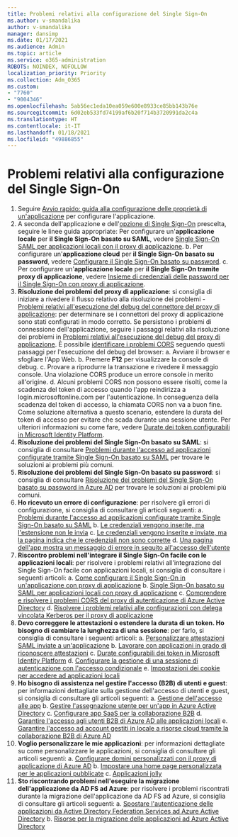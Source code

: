 ```yaml
---
title: Problemi relativi alla configurazione del Single Sign-On
ms.author: v-smandalika
author: v-smandalika
manager: dansimp
ms.date: 01/17/2021
ms.audience: Admin
ms.topic: article
ms.service: o365-administration
ROBOTS: NOINDEX, NOFOLLOW
localization_priority: Priority
ms.collection: Adm_O365
ms.custom:
- "7760"
- "9004346"
ms.openlocfilehash: 5ab56ec1eda10ea059e600e8933ce85bb143b76e
ms.sourcegitcommit: 6d02eb533fd74199af6b20f714b3720991da2c4a
ms.translationtype: HT
ms.contentlocale: it-IT
ms.lasthandoff: 01/18/2021
ms.locfileid: "49886855"
---
```

# <a name="sso-configuration-issues"></a>Problemi relativi alla configurazione del Single Sign-On

1. Seguire [Avvio rapido: guida alla configurazione delle proprietà di un'applicazione](https://docs.microsoft.com/azure/active-directory/manage-apps/add-application-portal-configure) per configurare l'applicazione.
2. A seconda dell'applicazione e dell'[opzione di Single Sign-On](https://docs.microsoft.com/azure/active-directory/manage-apps/sso-options) prescelta, seguire le linee guida appropriate: Per configurare un'**applicazione locale** per **il Single Sign-On basato su SAML**, vedere [Single Sign-On SAML per applicazioni locali con il proxy di applicazione](https://docs.microsoft.com/azure/active-directory/manage-apps/application-proxy-configure-single-sign-on-on-premises-apps).
    b. Per configurare un'**applicazione cloud** per **il Single Sign-On basato su password**, vedere [Configurare il Single Sign-On basato su password](https://docs.microsoft.com/azure/active-directory/manage-apps/configure-password-single-sign-on-non-gallery-applications).
    c. Per configurare un'**applicazione locale** per **il Single Sign-On tramite proxy di applicazione**, vedere [Insieme di credenziali delle password per il Single Sign-On con proxy di applicazione](https://docs.microsoft.com/azure/active-directory/manage-apps/application-proxy-configure-single-sign-on-password-vaulting).
3. **Risoluzione dei problemi del proxy di applicazione**: si consiglia di iniziare a rivedere il flusso relativo alla risoluzione dei problemi - [Problemi relativi all'esecuzione del debug del connettore del proxy di applicazione](https://docs.microsoft.com/azure/active-directory/manage-apps/application-proxy-debug-connectors): per determinare se i connettori del proxy di applicazione sono stati configurati in modo corretto. Se persistono i problemi di connessione dell'applicazione, seguire i passaggi relativi alla risoluzione dei problemi in [Problemi relativi all'esecuzione del debug del proxy di applicazione](https://docs.microsoft.com/azure/active-directory/manage-apps/application-proxy-debug-apps). È possibile [identificare i problemi CORS](https://docs.microsoft.com/azure/active-directory/manage-apps/application-proxy-understand-cors-issues#understand-and-identify-cors-issues) seguendo questi passaggi per l'esecuzione del debug del browser: a. Avviare il browser e sfogliare l'App Web.
    b. Premere **F12** per visualizzare la console di debug.
    c. Provare a riprodurre la transazione e rivedere il messaggio console. Una violazione CORS produce un errore console in merito all'origine.
    d. Alcuni problemi CORS non possono essere risolti, come la scadenza del token di accesso quando l'app reindirizza a login.microsoftonline.com per l'autenticazione. In conseguenza della scadenza del token di accesso, la chiamata CORS non va a buon fine. Come soluzione alternativa a questo scenario, estendere la durata del token di accesso per evitare che scada durante una sessione utente. Per ulteriori informazioni su come fare, vedere [Durate dei token configurabili in Microsoft Identity Platform](https://docs.microsoft.com/azure/active-directory/develop/active-directory-configurable-token-lifetimes).
4. **Risoluzione dei problemi del Single Sign-On basato su SAML**: si consiglia di consultare [Problemi durante l'accesso ad applicazioni configurate tramite Single Sign-On basato su SAML](https://docs.microsoft.com/azure/active-directory/manage-apps/application-sign-in-problem-federated-sso-gallery) per trovare le soluzioni ai problemi più comuni.
5. **Risoluzione dei problemi del Single Sign-On basato su password**: si consiglia di consultare [Risoluzione dei problemi del Single Sign-On basato su password in Azure AD](https://docs.microsoft.com/azure/active-directory/manage-apps/troubleshoot-password-based-sso) per trovare le soluzioni ai problemi più comuni.
6. **Ho ricevuto un errore di configurazione**: per risolvere gli errori di configurazione, si consiglia di consultare gli articoli seguenti: a. [Problemi durante l'accesso ad applicazioni configurate tramite Single Sign-On basato su SAML](https://docs.microsoft.com/azure/active-directory/manage-apps/application-sign-in-problem-federated-sso-gallery) b. [Le credenziali vengono inserite, ma l'estensione non le invia](https://docs.microsoft.com/azure/active-directory/manage-apps/troubleshoot-password-based-sso#credentials-are-filled-in-but-the-extension-does-not-submit-them) c. [Le credenziali vengono inserite e inviate, ma la pagina indica che le credenziali non sono corrette](https://docs.microsoft.com/azure/active-directory/manage-apps/troubleshoot-password-based-sso) d. [Una pagina dell'app mostra un messaggio di errore in seguito all'accesso dell'utente](https://docs.microsoft.com/azure/active-directory/manage-apps/application-sign-in-problem-application-error)
7. **Riscontro problemi nell'integrare il Single Sign-On facile con le applicazioni locali**: per risolvere i problemi relativi all'integrazione del Single Sign-On facile con applicazioni locali, si consiglia di consultare i seguenti articoli: a. [Come configurare il Single Sign-On in un'applicazione con proxy di applicazione](https://docs.microsoft.com/azure/active-directory/manage-apps/application-proxy-config-sso-how-to) b. [Single Sign-On basato su SAML per applicazioni locali con proxy di applicazione](https://docs.microsoft.com/azure/active-directory/manage-apps/application-proxy-configure-single-sign-on-on-premises-apps) c. [Comprendere e risolvere i problemi CORS del proxy di autenticazione di Azure Active Directory](https://docs.microsoft.com/azure/active-directory/manage-apps/application-proxy-understand-cors-issues#solutions-for-application-proxy-cors-issues) d. [Risolvere i problemi relativi alle configurazioni con delega vincolata Kerberos per il proxy di applicazione](https://docs.microsoft.com/azure/active-directory/manage-apps/application-proxy-back-end-kerberos-constrained-delegation-how-to)
8. **Devo correggere le attestazioni o estendere la durata di un token. Ho bisogno di cambiare la lunghezza di una sessione**: per farlo, si consiglia di consultare i seguenti articoli: a. [Personalizzare attestazioni SAML inviate a un'applicazione](https://docs.microsoft.com/azure/active-directory/develop/active-directory-claims-mapping) b. [Lavorare con applicazioni in grado di riconoscere attestazioni](https://docs.microsoft.com/azure/active-directory/manage-apps/application-proxy-configure-for-claims-aware-applications) c. [Durate configurabili dei token in Microsoft Identity Platform](https://docs.microsoft.com/azure/active-directory/develop/active-directory-configurable-token-lifetimes) d. [Configurare la gestione di una sessione di autenticazione con l'accesso condizionale](https://docs.microsoft.com/azure/active-directory/conditional-access/howto-conditional-access-session-lifetime) e. [Impostazioni dei cookie per accedere ad applicazioni locali](https://docs.microsoft.com/azure/active-directory/manage-apps/application-proxy-configure-cookie-settings)
9. **Ho bisogno di assistenza nel gestire l'accesso (B2B) di utenti e guest**: per informazioni dettagliate sulla gestione dell'accesso di utenti e guest, si consiglia di consultare gli articoli seguenti: a. [Gestione dell'accesso alle app](https://docs.microsoft.com/azure/active-directory/manage-apps/what-is-access-management) b. [Gestire l'assegnazione utente per un'app in Azure Active Directory](https://docs.microsoft.com/azure/active-directory/manage-apps/assign-user-or-group-access-portal) c. [Configurare app SaaS per la collaborazione B2B](https://docs.microsoft.com/azure/active-directory/external-identities/configure-saas-apps) d. [Garantire l'accesso agli utenti B2B di Azure AD alle applicazioni locali](https://docs.microsoft.com/azure/active-directory/external-identities/configure-saas-apps) e. [Garantire l'accesso ad account gestiti in locale a risorse cloud tramite la collaborazione B2B di Azure AD](https://docs.microsoft.com/azure/active-directory/external-identities/hybrid-on-premises-to-cloud)
10. **Voglio personalizzare le mie applicazioni**: per informazioni dettagliate su come personalizzare le applicazioni, si consiglia di consultare gli articoli seguenti: a. [Configurare domini personalizzati con il proxy di applicazione di Azure AD](https://docs.microsoft.com/azure/active-directory/manage-apps/application-proxy-configure-custom-domain) b. [Impostare una home page personalizzata per le applicazioni pubblicate](https://docs.microsoft.com/azure/active-directory/manage-apps/application-proxy-configure-custom-home-page) c. [Applicazioni jolly](https://docs.microsoft.com/azure/active-directory/manage-apps/application-proxy-wildcard)
11. **Sto riscontrando problemi nell'eseguire la migrazione dell'applicazione da AD FS ad Azure**: per risolvere i problemi riscontrati durante la migrazione dell'applicazione da AD FS ad Azure, si consiglia di consultare gli articoli seguenti: a. [Spostare l'autenticazione delle applicazioni da Active Directory Federation Services ad Azure Active Directory](https://docs.microsoft.com/azure/active-directory/manage-apps/migrate-adfs-apps-to-azure) b. [Risorse per la migrazione delle applicazioni ad Azure Active Directory](https://docs.microsoft.com/azure/active-directory/manage-apps/migration-resources)

